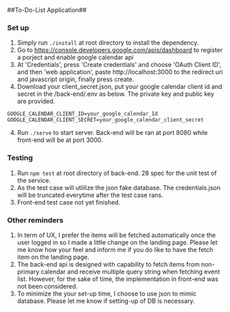 ##To-Do-List Application##

### Set up ###
1. Simply run ```./install``` at root directory to install the dependency.
2. Go to https://console.developers.google.com/apis/dashboard to register a porject and enable google calendar api
3. At 'Credentials', press 'Create credentials' and choose 'OAuth Client ID', and then 'web application', 
   paste http://localhost:3000 to the redirect uri and javascript origin, finally press create.
4. Download your client_secret.json, put your google calendar client id and secret in the /back-end/.env as below. The private key and public key are provided. 
```
GOOGLE_CALENDAR_CLIENT_ID=your_google_calendar_Id
GOOGLE_CALENDAR_CLIENT_SECRET=your_google_calendar_client_secret
```
4. Run ```./serve``` to start server. Back-end will be ran at port 8080 while front-end will be at port 3000.

### Testing ###
1. Run ```npm test``` at root directory of back-end. 28 spec for the unit test of the service.
2. As the test case will utlilize the json fake database. The credentials.json will be truncated everytime after the test case rans.
2. Front-end test case not yet finished.

### Other reminders ###
1. In term of UX, I prefer the items will be fetched automatically once the user logged in so I made a little change on the landing page.
    Please let me know how your feel and inform me if you do like to have the fetch item on the landing page.
2. The back-end api is designed with capability to fetch items from non-primary calendar and receive multiple query string when fetching event list.
    However, for the sake of time, the implementation in front-end was not been considered.
3. To minimize the your set-up time, I choose to use json to mimic database. Please let me know if setting-up of DB is necessary.